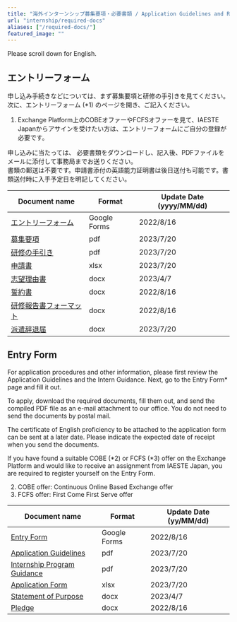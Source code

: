 ```yaml
---
title: "海外インターンシップ募集要項・必要書類 / Application Guidelines and Required Documents for Overseas Internships"
url: "internship/required-docs"
aliases: ["/required-docs/"]
featured_image: ""
---
```


Please scroll down for English.

## エントリーフォーム

申し込み手続きなどについては、まず募集要項と研修の手引きを見てください。  
次に、エントリーフォーム (*1) のページを開き、ご記入ください。

1. Exchange Platform上のCOBEオファーやFCFSオファーを見て、IAESTE Japanからアサインを受けたい方は、エントリーフォームにご自分の登録が必要です。

申し込みに当たっては、 必要書類をダウンロードし、記入後、PDFファイルをメールに添付して事務局までお送りください。  
書類の郵送は不要です。申請書添付の英語能力証明書は後日送付も可能です。書類送付時に入手予定日を明記してください。

| Document name | Format | Update Date (yyyy/MM/dd) |
| ------------- | ------ | ------------------------ |
| [エントリーフォーム](https://docs.google.com/forms/d/e/1FAIpQLSdO6-HHW3G9rJYS2iweHsTidvdFs9IPtsPqyyTbE97s0381BA/viewform) | Google Forms | 2022/8/16 |
| [募集要項](/files/internship/required-docs/application-guidelines-fy2024-ja-v20230720.pdf) | pdf | 2023/7/20 |
| [研修の手引き](/files/internship/required-docs/internship-dispatch-guidance-fy2024-ja-v20230720.pdf) | pdf | 2023/7/20 |
| [申請書](/files/internship/required-docs/application-form-fy2024-ja-v2023720.xlsx)  | xlsx | 2023/7/20 |
| [志望理由書](/files/internship/required-docs/statement-of-purpose-v20230407.docx)  | docx | 2023/4/7 |
| [誓約書](/files/internship/required-docs/pledge-ja-v20220816.docx)| docx | 2022/8/16 |
| [研修報告書フォーマット](/files/internship/required-docs/training-report-format-v20220816.docx)   | docx | 2022/8/16 |
| [派遣辞退届](/files/internship/required-docs/withdrawal-notice-ja-v20230720.doc) | docx | 2023/7/20 |

## Entry Form

For application procedures and other information, please first review the Application Guidelines and the Intern Guidance. Next, go to the Entry Form* page and fill it out.

To apply, download the required documents, fill them out, and send the compiled PDF file as an e-mail attachment to our office. You do not need to send the documents by postal mail.

The certificate of English proficiency to be attached to the application form can be sent at a later date. Please indicate the expected date of receipt when you send the documents.

If you have found a suitable COBE (*2) or FCFS (*3) offer on the Exchange Platform and would like to receive an assignment from IAESTE Japan, you are required to register yourself on the Entry Form.

2. COBE offer: Continuous Online Based Exchange offer  
3. FCFS offer: First Come First Serve offer

| Document name | Format | Update Date (yy/MM/dd) |
|---------------|--------|-----------------------|
| [Entry Form](https://docs.google.com/forms/d/e/1FAIpQLSdO6-HHW3G9rJYS2iweHsTidvdFs9IPtsPqyyTbE97s0381BA/viewform) | Google Forms | 2022/8/16 |
| [Application Guidelines](/files/internship/required-docs/application-guidelines-fy2024-en-v20230720.pdf) | pdf  | 2023/7/20 |
| [Internship Program Guidance](/files/internship/required-docs/internship-program-guidance-fy2024-en-v20230720.pdf)  | pdf  | 2023/7/20 |
| [Application Form](/files/internship/required-docs/application-form-fy2024-en-v20230720.xlsx)  | xlsx | 2023/7/20 |
| [Statement of Purpose](/files/internship/required-docs/statement-of-purpose-v20230407.docx) | docx | 2023/4/7 |
| [Pledge](/files/internship/required-docs/pledge-en-v20220816.docx)  | docx | 2022/8/16 |
